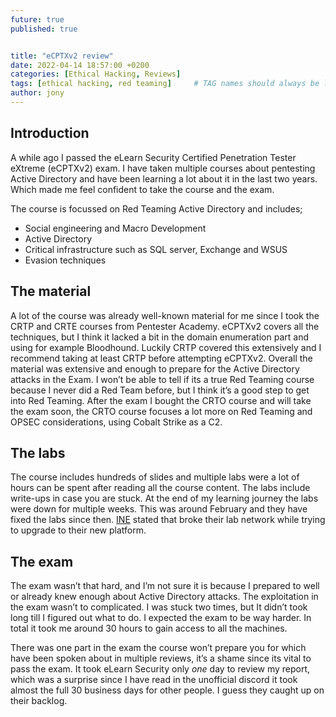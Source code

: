 ```yaml
---
future: true
published: true


title: "eCPTXv2 review"
date: 2022-04-14 18:57:00 +0200
categories: [Ethical Hacking, Reviews]
tags: [ethical hacking, red teaming]     # TAG names should always be lowercase
author: jony
---
```


## Introduction
A while ago I passed the eLearn Security Certified Penetration Tester eXtreme (eCPTXv2) exam. I have taken multiple courses about pentesting Active Directory and have been learning a lot about it in the last two years. Which made me feel confident to take the course and the exam.

The course is focussed on Red Teaming Active Directory and includes;
- Social engineering and Macro Development
- Active Directory
- Critical infrastructure such as SQL server, Exchange and WSUS
- Evasion techniques

## The material
A lot of the course was already well-known material for me since I took the CRTP and CRTE courses from Pentester Academy. eCPTXv2 covers all the techniques, but I think it lacked a bit in the domain enumeration part and using for example Bloodhound. Luckily CRTP covered this extensively and I recommend taking at least CRTP before attempting eCPTXv2. Overall the material was extensive and enough to prepare for the Active Directory attacks in the Exam. I won’t be able to tell if its a true Red Teaming course because I never did a Red Team before, but I think it’s a good step to get into Red Teaming. After the exam I bought the CRTO course and will take the exam soon, the CRTO course focuses a lot more on Red Teaming and OPSEC considerations, using Cobalt Strike as a C2.

## The labs
The course includes hundreds of slides and multiple labs were a lot of hours can be spent after reading all the course content. The labs include write-ups in case you are stuck. At the end of my learning journey the labs were down for multiple weeks. This was around February and they have fixed the labs since then. [INE](https://twitter.com/ine/status/1493744065069948929?s=20&t=03skt85L0ClJUYTfLZthHQ) stated that broke their lab network while trying to upgrade to their new platform.

## The exam
The exam wasn’t that hard, and I’m not sure it is because I prepared to well or already knew enough about Active Directory attacks. The exploitation in the exam wasn’t to complicated. I was stuck two times, but It didn’t took long till I figured out what to do. I expected the exam to be way harder. In total it took me around 30 hours to gain access to all the machines.

There was one part in the exam the course won’t prepare you for which have been spoken about in multiple reviews, it’s a shame since its vital to pass the exam. It took eLearn Security only *one* day to review my report, which was a surprise since I have read in the unofficial discord it took almost the full 30 business days for other people. I guess they caught up on their backlog.

